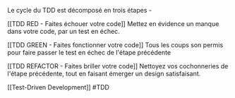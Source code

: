 Le cycle du TDD est décomposé en trois étapes -

[[TDD RED - Faites échouer votre code]]
Mettez en évidence un manque dans votre code, par un test en échec.

[[TDD GREEN - Faites fonctionner votre code]]
Tous les coups son permis pour faire passer le test en échec de l'étape précédente

[[TDD REFACTOR - Faites briller votre code]]
Nettoyez vos cochonneries de l'étape précédente, tout en faisant émerger un design satisfaisant.

[[Test-Driven Development]]
#TDD